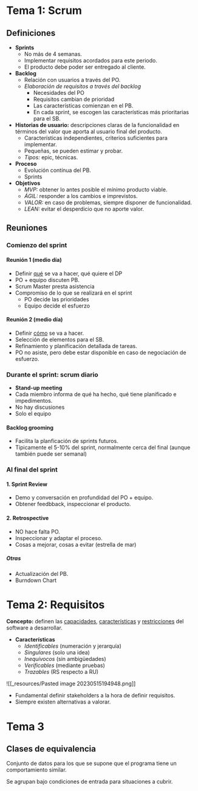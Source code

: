 # Tema 1: Scrum
## Definiciones
- **Sprints**
	- No más de 4 semanas.
	- Implementar requisitos acordados para este periodo.
	- El producto debe poder ser entregado al cliente.
- **Backlog**
	- Relación con usuarios a través del PO.
	- *Elaboración de requisitos a través del backlog*
		- Necesidades del PO
		- Requisitos cambian de prioridad
		- Las características comienzan en el PB.
		- En cada sprint, se escogen las características más prioritarias para el SB.
- **Historias de usuario:** descripciones claras de la funcionalidad en términos del valor que aporta al usuario final del producto.
	- Características independientes, criterios suficientes para implementar.
	- Pequeñas, se pueden estimar y probar.
	- *Tipos:* epic, técnicas.
- **Proceso**
	- Evolución contínua del PB.
	- Sprints
- **Objetivos**
	- *MVP:* obtener lo antes posible el mínimo producto viable.
	- *ÁGIL:* responder a los cambios e imprevistos.
	- *VALOR:* en caso de problemas, siempre disponer de funcionalidad.
	- *LEAN:* evitar el desperdicio que no aporte valor.

## Reuniones
### Comienzo del sprint
#### Reunión 1 (medio día)
- Definir <u>qué</u> se va a hacer, qué quiere el DP
- PO + equipo discuten PB.
- Scrum Master presta asistencia
- Compromiso de lo que se realizará en el sprint
	- PO decide las prioridades
	- Equipo decide el esfuerzo

#### Reunión 2 (medio día)
- Definir <u>cómo</u> se va a hacer.
- Selección de elementos para el SB.
- Refinamiento y planificación detallada de tareas.
- PO no asiste, pero debe estar disponible en caso de negociación de esfuerzo.

### Durante el sprint: scrum diario
- **Stand-up meeting**
- Cada miembro informa de qué ha hecho, qué tiene planificado e impedimentos.
- No hay discusiones
- Solo el equipo

#### Backlog grooming
- Facilita la planficación de sprints futuros.
- Típicamente el 5-10% del sprint, normalmente cerca del final (aunque también puede ser semanal)

### Al final del sprint
#### 1. Sprint Review
- Demo y conversación en profundidad del PO + equipo.
- Obtener feedbback, inspeccionar el producto.

#### 2. Retrospective
- NO hace falta PO.
- Inspeccionar y adaptar el proceso.
- Cosas a mejorar, cosas a evitar (estrella de mar)

##### Otras
- Actualización del PB.
- Burndown Chart

# Tema 2: Requisitos
**Concepto:** definen las <u>capacidades</u>, <u>características</u> y <u>restricciones</u> del software a desarrollar.

- **Características**
	- *Identificables* (numeración y jerarquía)
	- *Singulares* (solo una idea)
	- *Inequívocos* (sin ambigüedades)
	- *Verificables* (mediante pruebas)
	- *Trazables* (RS respecto a RU)

![[_resources/Pasted image 20230515194948.png]]

- Fundamental definir stakeholders a la hora de definir requisitos.
- Siempre existen alternativas a valorar.

# Tema 3
## Clases de equivalencia
Conjunto de datos para los que se supone que el programa tiene un comportamiento similar.

Se agrupan bajo condiciones de entrada para situaciones a cubrir.

